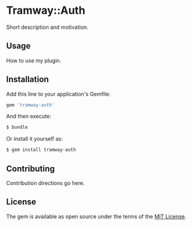 # Tramway::Auth
Short description and motivation.

## Usage
How to use my plugin.

## Installation
Add this line to your application's Gemfile:

```ruby
gem 'tramway-auth'
```

And then execute:
```bash
$ bundle
```

Or install it yourself as:
```bash
$ gem install tramway-auth
```

## Contributing
Contribution directions go here.

## License
The gem is available as open source under the terms of the [MIT License](http://opensource.org/licenses/MIT).
